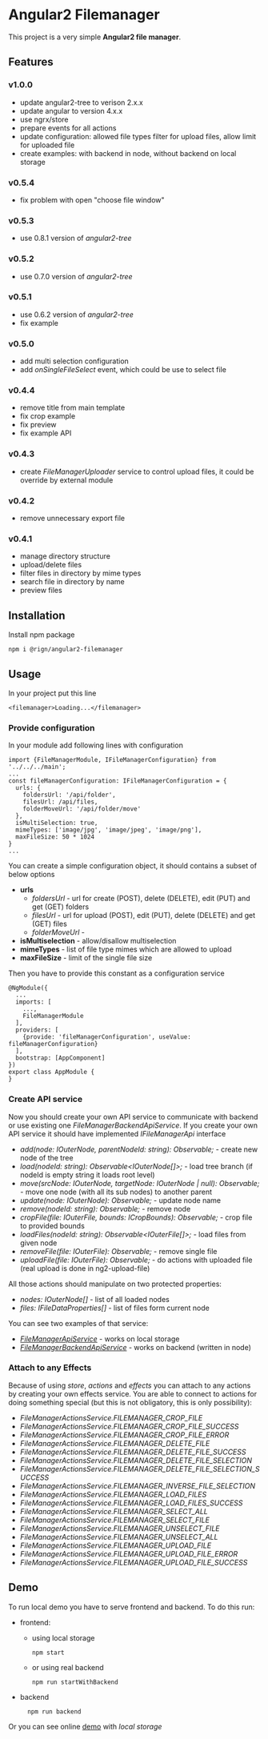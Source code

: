 # Angular2 Filemanager

This project is a very simple __Angular2 file manager__.

## Features

### v1.0.0
* update angular2-tree to verison 2.x.x
* update angular to version 4.x.x
* use ngrx/store
* prepare events for all actions
* update configuration: allowed file types filter for upload files, allow limit for uploaded file
* create examples: with backend in node, without backend on local storage

### v0.5.4

* fix problem with open "choose file window" 

### v0.5.3

* use 0.8.1 version of _angular2-tree_

### v0.5.2

* use 0.7.0 version of _angular2-tree_

### v0.5.1

* use 0.6.2 version of _angular2-tree_
* fix example

### v0.5.0

* add multi selection configuration
* add _onSingleFileSelect_ event, which could be use to select file

### v0.4.4

* remove title from main template
* fix crop example
* fix preview
* fix example API

### v0.4.3

* create _FileManagerUploader_ service to control upload files, it could be override by external module

### v0.4.2

* remove unnecessary export file

### v0.4.1

* manage directory structure
* upload/delete files 
* filter files in directory by mime types
* search file in directory by name
* preview files

## Installation

Install npm package

    npm i @rign/angular2-filemanager

## Usage
  
In your project put this line
  
    <filemanager>Loading...</filemanager>

### Provide configuration
In your module add following lines with configuration

    import {FileManagerModule, IFileManagerConfiguration} from '../../../main';
    ...
    const fileManagerConfiguration: IFileManagerConfiguration = {
      urls: {
        foldersUrl: '/api/folder',
        filesUrl: /api/files,
        folderMoveUrl: '/api/folder/move'
      },
      isMultiSelection: true,
      mimeTypes: ['image/jpg', 'image/jpeg', 'image/png'],
      maxFileSize: 50 * 1024
    }
    ... 
    
You can create a simple configuration object, it should contains a subset of below options

* __urls__
  * _foldersUrl_ - url for create (POST), delete (DELETE), edit (PUT) and get (GET) folders
  * _filesUrl_ - url for upload (POST), edit (PUT), delete (DELETE) and get (GET) files
  * _folderMoveUrl_ -   
* __isMultiselection__ - allow/disallow multiselection
* __mimeTypes__ - list of file type mimes which are allowed to upload
* __maxFileSize__ - limit of the single file size

Then you have to provide this constant as a configuration service
   
    @NgModule({
      ...
      imports: [
        ...,
        FileManagerModule
      ],
      providers: [
        {provide: 'fileManagerConfiguration', useValue: fileManagerConfiguration}
      ],
      bootstrap: [AppComponent]
    })
    export class AppModule {
    }
    
### Create API service
    
Now you should create your own API service to communicate with backend or use existing one _FileManagerBackendApiService_.
If you create your own API service it should have implemented _IFileManagerApi_ interface
* _add(node: IOuterNode, parentNodeId: string): Observable<IOuterNode>;_ - create new node of the tree
* _load(nodeId: string): Observable<IOuterNode[]>;_ - load tree branch (if nodeId is empty string it loads root level)
* _move(srcNode: IOuterNode, targetNode: IOuterNode | null): Observable<IOuterNode>;_ - move one node (with all its sub nodes) to another parent
* _update(node: IOuterNode): Observable<IOuterNode>;_ - update node name 
* _remove(nodeId: string): Observable<IOuterNode>;_ - remove node
* _cropFile(file: IOuterFile, bounds: ICropBounds): Observable<IOuterFile>;_ - crop file to provided bounds 
* _loadFiles(nodeId: string): Observable<IOuterFile[]>;_ - load files from given node
* _removeFile(file: IOuterFile): Observable<boolean>;_ - remove single file
* _uploadFile(file: IOuterFile): Observable<IOuterFile>;_ - do actions with uploaded file (real upload is done in ng2-upload-file)

All those actions should manipulate on two protected properties: 
* _nodes: IOuterNode[]_ - list of all loaded nodes
* _files: IFileDataProperties[]_ - list of files form current node 

You can see two examples of that service:
* [_FileManagerApiService_](src/store/fileManagerApi.service.ts) - works on local storage
* [_FileManagerBackendApiService_](src/store/fileManagerBackendApi.service.ts) - works on backend (written in node)

### Attach to any Effects

Because of using _store_, _actions_ and _effects_ you can attach to any actions by creating your own effects service.
You are able to connect to actions for doing something special (but this is not obligatory, this is only possibility):
* _FileManagerActionsService.FILEMANAGER_CROP_FILE_
* _FileManagerActionsService.FILEMANAGER_CROP_FILE_SUCCESS_
* _FileManagerActionsService.FILEMANAGER_CROP_FILE_ERROR_
* _FileManagerActionsService.FILEMANAGER_DELETE_FILE_
* _FileManagerActionsService.FILEMANAGER_DELETE_FILE_SUCCESS_
* _FileManagerActionsService.FILEMANAGER_DELETE_FILE_SELECTION_
* _FileManagerActionsService.FILEMANAGER_DELETE_FILE_SELECTION_SUCCESS_
* _FileManagerActionsService.FILEMANAGER_INVERSE_FILE_SELECTION_
* _FileManagerActionsService.FILEMANAGER_LOAD_FILES_
* _FileManagerActionsService.FILEMANAGER_LOAD_FILES_SUCCESS_
* _FileManagerActionsService.FILEMANAGER_SELECT_ALL_
* _FileManagerActionsService.FILEMANAGER_SELECT_FILE_
* _FileManagerActionsService.FILEMANAGER_UNSELECT_FILE_
* _FileManagerActionsService.FILEMANAGER_UNSELECT_ALL_
* _FileManagerActionsService.FILEMANAGER_UPLOAD_FILE_
* _FileManagerActionsService.FILEMANAGER_UPLOAD_FILE_ERROR_
* _FileManagerActionsService.FILEMANAGER_UPLOAD_FILE_SUCCESS_ 

## Demo

To run local demo you have to serve frontend and backend. To do this run:

* frontend:
  * using local storage
  
        npm start
        
  * or using real backend
  
        npm run startWithBackend
    
* backend

        npm run backend

Or you can see online [demo](https://qjon.github.io/angular2-filemanager/) with _local storage_
